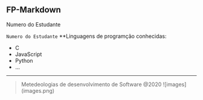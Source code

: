 **FP-Markdown**
---
Numero do Estudante

`Numero do Estudante`
**Linguagens de programção conhecidas:

- C
- JavaScript
- Python
- ...
---
> Metedeologias de desenvolvimento de Software @2020
![images]
(images.png)
